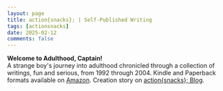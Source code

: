 ```yaml
---
layout: page
title: action{snacks}; | Self-Published Writing
tags: [actionsnacks]
date: 2025-02-12
comments: false
---
```


<p><b>Welcome to Adulthood, Captain!</b><br>
A strange boy's journey into adulthood chronicled through a collection of writings, fun and serious, from 1992 through 2004.
Kindle and Paperback formats available on <a href="https://www.amazon.com/Welcome-Adulthood-Captain-Collected-Writings/dp/B084FHKXX1">Amazon</a>.
Creation story on <a href="https://blog.actionsnacks.net/well-welcome-to-adulthood-captain">action{snacks}; Blog</a>.</br></p>
